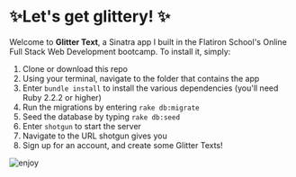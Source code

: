 # ✨Let's get glittery! ✨

Welcome to **Glitter Text**, a Sinatra app I built in the Flatiron School's Online Full Stack Web Development bootcamp. To install it, simply:
1. Clone or download this repo
2. Using your terminal, navigate to the folder that contains the app
3. Enter `bundle install` to install the various dependencies (you'll need Ruby 2.2.2 or higher)
4. Run the migrations by entering `rake db:migrate`
5. Seed the database by typing `rake db:seed`
6. Enter `shotgun` to start the server
7. Navigate to the URL shotgun gives you
8. Sign up for an account, and create some Glitter Texts!

![enjoy](https://i.imgur.com/ggQBV7r.gif)